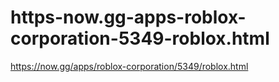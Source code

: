 # https-now.gg-apps-roblox-corporation-5349-roblox.html
https://now.gg/apps/roblox-corporation/5349/roblox.html
